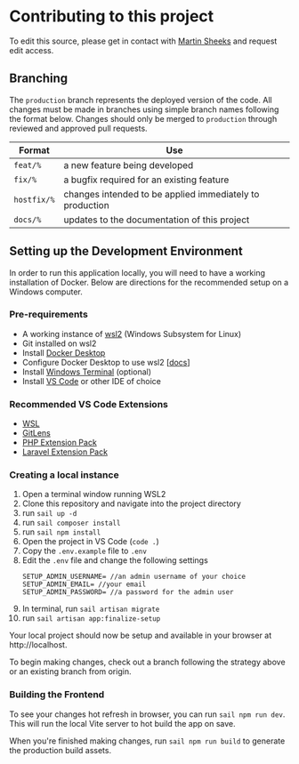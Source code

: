 # Contributing to this project

To edit this source, please get in contact with [Martin Sheeks](mailto:martin.sheeks@gmail.com) and request edit access.

## Branching
The `production` branch represents the deployed version of the code. All changes must be made in branches using simple branch names following the format below. Changes should only be merged to `production` through reviewed and approved pull requests.

|Format       | Use                                                      |
|-------------|----------------------------------------------------------|
| `feat/%`    | a new feature being developed                            |
| `fix/%`     | a bugfix required for an existing feature                |
| `hostfix/%` | changes intended to be applied immediately to production |
| `docs/%`    | updates to the documentation of this project             |

## Setting up the Development Environment
In order to run this application locally, you will need to have a working installation of Docker. Below are directions for the recommended setup on a Windows computer.

### Pre-requirements
- A working instance of [wsl2](https://learn.microsoft.com/en-us/windows/wsl/install) (Windows Subsystem for Linux)
- Git installed on wsl2
- Install [Docker Desktop](https://www.docker.com/products/docker-desktop/)
- Configure Docker Desktop to use wsl2 [[docs](https://docs.docker.com/desktop/wsl/)]
- Install [Windows Terminal](https://apps.microsoft.com/detail/9N0DX20HK701?) (optional)
- Install [VS Code](https://code.visualstudio.com/) or other IDE of choice

### Recommended VS Code Extensions
- [WSL](https://marketplace.visualstudio.com/items?itemName=ms-vscode-remote.remote-wsl)
- [GitLens](https://marketplace.visualstudio.com/items?itemName=eamodio.gitlens)
- [PHP Extension Pack](https://marketplace.visualstudio.com/items?itemName=bmewburn.vscode-intelephense-client)
- [Laravel Extension Pack](https://marketplace.visualstudio.com/items?itemName=onecentlin.laravel-extension-pack)

### Creating a local instance
1. Open a terminal window running WSL2
2. Clone this repository and navigate into the project directory
3. run `sail up -d`
4. run `sail composer install`
5. run `sail npm install`
6. Open the project in VS Code (`code .`)
7. Copy the `.env.example` file to `.env`
8. Edit the `.env` file and change the following settings
    ```
    SETUP_ADMIN_USERNAME= //an admin username of your choice
    SETUP_ADMIN_EMAIL= //your email
    SETUP_ADMIN_PASSWORD= //a password for the admin user
    ```
9. In terminal, run `sail artisan migrate`
10. run `sail artisan app:finalize-setup`

Your local project should now be setup and available in your browser at http://localhost.

To begin making changes, check out a branch following the strategy above or an existing branch from origin.

### Building the Frontend

To see your changes hot refresh in browser, you can run `sail npm run dev`. This will run the local Vite server to hot build the app on save.

When you're finished making changes, run `sail npm run build` to generate the production build assets.
